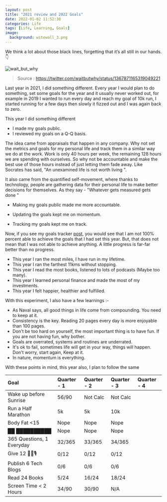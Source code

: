 ```yaml
---
layout: post
title: "2021 review and 2022 Goals"
date: 2022-01-02 11:52:38
categories: Life
tags: [Life, Learning, Goals]
image:
  background: witewall_3.png
---
```


We think a lot about those black lines, forgetting that it’s all still in our hands. 👇

<img src="https://i.imgur.com/PPVOTCy.jpg" alt="wait_but_why">

> Source : https://twitter.com/waitbutwhy/status/1367871165319049221

Last year in 2021, I did something different. Every year I would plan to do something, set some goals for the year and it usually never worked out, for example in 2019 I wanted to run every day and reach my goal of 10k run, I started running for a few days then slowly it fizzed out and I was again back to zero.

This year I did something different

- I made my goals public.
- I reviewed my goals on a Q-Q basis.

The idea came from appraisals that happen in any company. Why not set the metrics and goals for my personal life and track them in a similar way we do at the work. Work is only 40 hours per week, the remaining 128 hours we are spending with ourselves. So why not be accountable and make the best use of those hours instead of just letting them fade away. Like Socrates has said, "An unexamined life is not worth living ".

It also came from the quantified self-movement, where thanks to technology, people are gathering data for their personal life to make better decisions for themselves. As they say - "Whatever gets measured gets done "

- Making my goals public made me more accountable.

- Updating the goals kept me on momentum.

- Tracking my goals kept me on track.

Now, if you see my goals tracker [post](https://yogeshpandey.in/life/Goals-and-routines-2021/), you would see that I am not 100% percent able to achieve the goals that I had set this year. But, that does not mean that I was not able to achieve anything. A little progress is far-far better than no progress.

- This year I ran the most miles, I have run in my lifetime.
- This year I ran the farthest 11kms without stopping.
- This year I read the most books, listened to lots of podcasts (Maybe too many).
- This year I learned personal finance and made the most of my investments.
- This year I felt happier, healthier and fulfilled.

With this experiment, I also have a few learnings :-

- As Naval says, all good things in life come from compounding. You need to keep at it.
- Consistency is the key. Reading 20 pages every day is more enjoyable than 100 pages.
- Don't be too hard on yourself, the most important thing is to have fun. If you are not having fun, why bother.
- Goals are overrated, systems and routines are underrated.
- It's ok to fail, sometimes life will get in your way, things will happen. Don't worry, start again, Keep at it.
- In nature, momentum is everything.

With these points in mind, this year also, I plan to follow the same

| Goal                      | Quarter - 1 | Quarter - 2 | Quarter - 3 | Quarter - 4 |
| :------------------------ | :---------- | :---------- | :---------- | :---------- |
| Wake up before Sunrise    | 56/90 |  Not Calc      | Not Calc     |             |
| Run a Half Marathon       |  5k  |      5k       |     10k        |             |
| Body Fat <15              | Nope   |       Nope      |    Nope         |             |
| ██ ██████████             | Nope   |     Nope        |   Nope   |             |
| 365 Questions, 1 Everyday | 32/365  |     33/365        |    34/365         |             |
| Give 12 👨‍🎓🎙️              |0/12  |      0/12       |   0/12     |             |
| Publish 6 Tech Blogs      | 0/6  |       0/6      |    0/6         |             |
| Read 24 Books             | 5/24     |      16/24    |      18/24       |             |
| Screen Time < 2 Hours     | 34/90     |      30/90       |       N/A      |             |